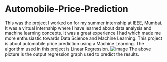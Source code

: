 # Automobile-Price-Prediction
This was the project I worked on for my summer internship at IEEE, Mumbai. It was a virtual internship where I have learned about data analysis and machine learning concepts.
It was a great experience I had which made me more enthusiastic towards Data Science and Machine Learning.
This project is about automobile price prediction using a Machine Learning. The algorithm used in this project is Linear Regression.
![image](https://user-images.githubusercontent.com/91374818/225967364-776fbb5b-0b5e-484a-bd30-959f93b1ad15.png)
The above picture is the output regression graph used to predict the results.
